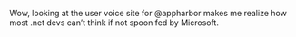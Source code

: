 <!--
id: 2924113293
link: http://kevinisom.info/post/2924113293/wow-looking-at-the-user-voice-site-for-appharbor
slug: wow-looking-at-the-user-voice-site-for-appharbor
date: Wed Jan 26 2011 02:23:21 GMT+1300 (NZDT)
raw: {"blog_name":"kevinisom","id":2924113293,"post_url":"http://kevinisom.info/post/2924113293/wow-looking-at-the-user-voice-site-for-appharbor","slug":"wow-looking-at-the-user-voice-site-for-appharbor","type":"text","date":"2011-01-25 13:23:21 GMT","timestamp":1295961801,"state":"published","format":"html","reblog_key":"ujyDYShx","tags":[],"short_url":"http://tmblr.co/Zw68Yy2kIcsD","highlighted":[],"feed_item":"http://twitter.com/kev_nz/statuses/29826415624986624","from_feed_id":"650289","note_count":0,"title":null,"body":"<p>Wow, looking at the user voice site for @appharbor makes me realize how most .net devs can&#8217;t think if not spoon fed by Microsoft.</p>"}
publish: 2011-01-026
tags: 
title: null
-->


Wow, looking at the user voice site for @appharbor makes me realize how
most .net devs can’t think if not spoon fed by Microsoft.


